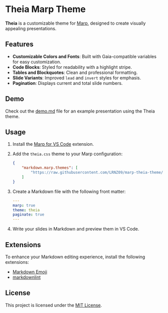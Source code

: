 # Theia Marp Theme

**Theia** is a customizable theme for [Marp](https://marp.app/), designed to create visually appealing presentations.

## Features

- **Customizable Colors and Fonts**: Built with Gaia-compatible variables for easy customization.
- **Code Blocks**: Styled for readability with a highlight stripe.
- **Tables and Blockquotes**: Clean and professional formatting.
- **Slide Variants**: Improved `lead` and `invert` styles for emphasis.
- **Pagination**: Displays current and total slide numbers.

## Demo

Check out the [demo.md](demo.md) file for an example presentation using the Theia theme.

## Usage

1. Install the [Marp for VS Code](https://marketplace.visualstudio.com/items?itemName=marp-team.marp-vscode) extension.

2. Add the `theia.css` theme to your Marp configuration:

    ```json
    {
        "markdown.marp.themes": [
            "https://raw.githubusercontent.com/LRNZ09/marp-theia-theme/refs/heads/main/theia.css"
        ]
    }
    ```

3. Create a Markdown file with the following front matter:

   ```yaml
   ---
   marp: true
   theme: theia
   paginate: true
   ---
   ```

4. Write your slides in Markdown and preview them in VS Code.

## Extensions

To enhance your Markdown editing experience, install the following extensions:

- [Markdown Emoji](https://marketplace.visualstudio.com/items?itemName=bierner.markdown-emoji)
- [markdownlint](https://marketplace.visualstudio.com/items?itemName=davidanson.vscode-markdownlint)

## License

This project is licensed under the [MIT License](./LICENSE).
